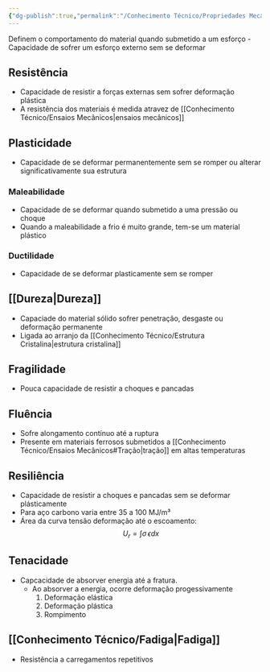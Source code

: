 ```yaml
---
{"dg-publish":true,"permalink":"/Conhecimento Técnico/Propriedades Mecânicas/","created":"","updated":""}
---
```



Definem o comportamento do material quando submetido a um esforço
	- Capacidade de sofrer um esforço externo sem se deformar

## Resistência
- Capacidade de resistir a forças externas sem sofrer deformação plástica
- A resistência dos materiais é medida atravez de [[Conhecimento Técnico/Ensaios Mecânicos\|ensaios mecânicos]]

## Plasticidade
- Capacidade de se deformar permanentemente sem se romper ou alterar significativamente sua estrutura
### Maleabilidade
 - Capacidade de se deformar quando submetido a uma pressão ou choque
 - Quando a maleabilidade a frio é muito grande, tem-se um material plástico

### Ductilidade
 - Capacidade de se deformar plasticamente sem se romper

## [[Dureza\|Dureza]]
 - Capaciade do material sólido sofrer penetração, desgaste ou deformação permanente
- Ligada ao arranjo da [[Conhecimento Técnico/Estrutura Cristalina\|estrutura cristalina]]

## Fragilidade
- Pouca capacidade de resistir a choques e pancadas

## Fluência
- Sofre alongamento contínuo até a ruptura
- Presente em materiais ferrosos submetidos a [[Conhecimento Técnico/Ensaios Mecânicos#Tração\|tração]] em altas temperaturas

## Resiliência
- Capacidade de resistir a choques e pancadas sem se deformar plásticamente
- Para aço carbono varia entre 35 a 100 MJ/m³
- Área da curva tensão deformação até o escoamento:
	$$U_{r}=\int \sigma \, \epsilon dx $$

## Tenacidade 
 - Capcacidade de absorver energia até a fratura.
	 - Ao absorver a energia, ocorre deformação progessivamente
		 1. Deformação elástica
		 2. Deformação plástica
		 3. Rompimento

## [[Conhecimento Técnico/Fadiga\|Fadiga]]
- Resistência a carregamentos repetitivos 